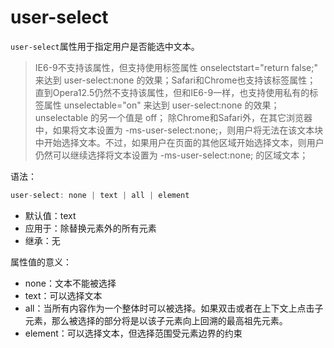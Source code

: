 user-select
========

`user-select`属性用于指定用户是否能选中文本。

> IE6-9不支持该属性，但支持使用标签属性 onselectstart="return false;" 来达到 user-select:none 的效果；Safari和Chrome也支持该标签属性；
直到Opera12.5仍然不支持该属性，但和IE6-9一样，也支持使用私有的标签属性 unselectable="on" 来达到 user-select:none 的效果；unselectable 的另一个值是 off；
除Chrome和Safari外，在其它浏览器中，如果将文本设置为 -ms-user-select:none;，则用户将无法在该文本块中开始选择文本。不过，如果用户在页面的其他区域开始选择文本，则用户仍然可以继续选择将文本设置为 -ms-user-select:none; 的区域文本；

语法：

```c
user-select: none | text | all | element
```

 - 默认值：text
 - 应用于：除替换元素外的所有元素
 - 继承：无

属性值的意义：

 - none：文本不能被选择
 - text：可以选择文本
 - all：当所有内容作为一个整体时可以被选择。如果双击或者在上下文上点击子元素，那么被选择的部分将是以该子元素向上回溯的最高祖先元素。
 - element：可以选择文本，但选择范围受元素边界的约束